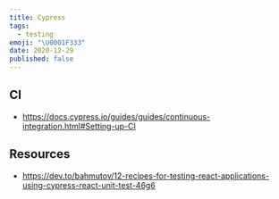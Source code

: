 ```yaml
---
title: Cypress
tags:
  - testing
emoji: "\U0001F333"
date: 2020-12-29
published: false
---
```


## CI

- https://docs.cypress.io/guides/guides/continuous-integration.html#Setting-up-CI

## Resources

- https://dev.to/bahmutov/12-recipes-for-testing-react-applications-using-cypress-react-unit-test-46g6
